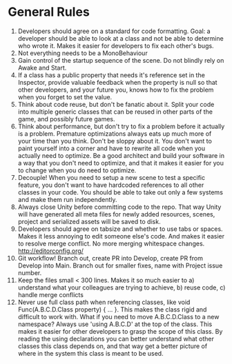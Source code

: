 # General Rules
1. Developers should agree on a standard for code formatting. Goal: a developer should be able to look at a class and not be able to determine who wrote it. Makes it easier for developers to fix each other's bugs.
1. Not everything needs to be a MonoBehaviour
1. Gain control of the startup sequence of the scene. Do not blindly rely on Awake and Start.
1. If a class has a public property that needs it's reference set in the Inspector, provide valuable feedback when the property is null so that other developers, and your future you, knows how to fix the problem when you forget to set the value.
1. Think about code reuse, but don't be fanatic about it. Split your code into multiple generic classes that can be reused in other parts of the game, and possibly future games.
1. Think about performance, but don't try to fix a problem before it actually is a problem. Premature optimizations always eats up much more of your time than you think. Don't be sloppy about it. You don't want to paint yourself into a corner and have to rewrite all code when you actually need to optimize. Be a good architect and build your software in a way that you don't need to optimize, and that it makes it easier for you to change when you do need to optimize.
1. Decouple! When you need to setup a new scene to test a specific feature, you don't want to have hardcoded references to all other classes in your code. You should be able to take out only a few systems and make them run independently.
1. Always close Unity before committing code to the repo. That way Unity will have generated all meta files for newly added resources, scenes, project and serialized assets will be saved to disk.
1. Developers should agree on tabsize and whether to use tabs or spaces. Makes it less annoying to edit someone else's code. And makes it easier to resolve merge conflict. No more merging whitespace changes. http://editorconfig.org/
1. Git workflow! Branch out, create PR into Develop, create PR from Develop into Main. Branch out for smaller fixes, name with Project issue number.
1. Keep the files small < 300 lines. Makes it so much easier to a) understand what your colleagues are trying to achieve, b) reuse code, c) handle merge conflicts
1. Never use full class path when referencing classes, like void Func(A.B.C.D.Class property) { ... }. This makes the class rigid and difficult to work with. What if you need to move A.B.C.D.Class to a new namespace? Always use 'using A.B.C.D' at the top of the class. This makes it easier for other developers to grasp the scope of this class. By reading the using declarations you can better understand what other classes this class depends on, and that way get a better picture of where in the system this class is meant to be used.